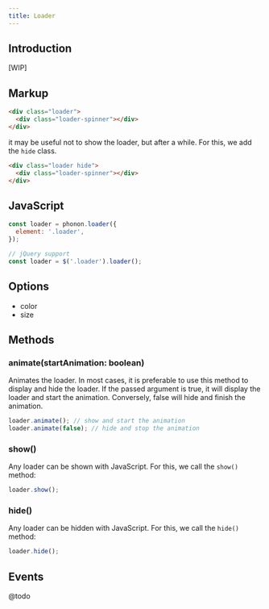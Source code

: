 ```yaml
---
title: Loader
---
```


## Introduction

[WIP]

## Markup

```html
<div class="loader">
  <div class="loader-spinner"></div>
</div>
```

it may be useful not to show the loader, but after a while. For this, we add the `hide` class.

```html
<div class="loader hide">
  <div class="loader-spinner"></div>
</div>
```

## JavaScript

```js
const loader = phonon.loader({
  element: '.loader',
});

// jQuery support
const loader = $('.loader').loader();
```

## Options

- color
- size

## Methods

### animate(startAnimation: boolean)

Animates the loader.
In most cases, it is preferable to use this method to display and hide the loader. If the passed argument is true, it will display the loader and start the animation. Conversely, false will hide and finish the animation.

```js
loader.animate(); // show and start the animation
loader.animate(false); // hide and stop the animation
```

### show()

Any loader can be shown with JavaScript. For this, we call the `show()` method:

```js
loader.show();
```

### hide()

Any loader can be hidden with JavaScript. For this, we call the `hide()` method:

```js
loader.hide();
```

## Events

@todo
